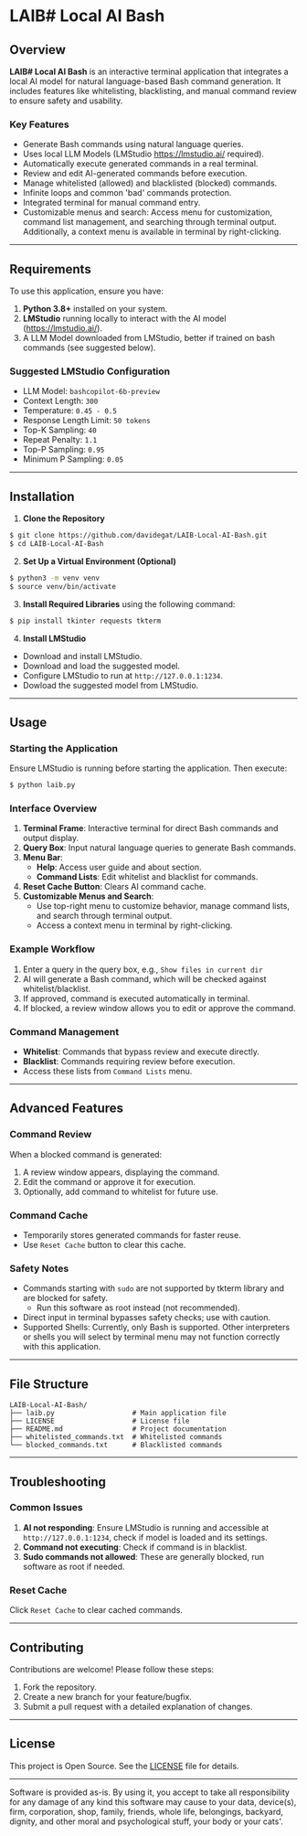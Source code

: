 # LAIB# Local AI Bash

## Overview
**LAIB# Local AI Bash** is an interactive terminal application that integrates a local AI model for natural language-based Bash command generation. It includes features like whitelisting, blacklisting, and manual command review to ensure safety and usability.

### Key Features
- Generate Bash commands using natural language queries.
- Uses local LLM Models (LMStudio https://lmstudio.ai/ required).
- Automatically execute generated commands in a real terminal.
- Review and edit AI-generated commands before execution.
- Manage whitelisted (allowed) and blacklisted (blocked) commands.
- Infinite loops and common 'bad' commands protection.
- Integrated terminal for manual command entry.
- Customizable menus and search: Access menu for customization, command list management, and searching through terminal output. Additionally, a context menu is available in terminal by right-clicking.

---

## Requirements
To use this application, ensure you have:

1. **Python 3.8+** installed on your system.
2. **LMStudio** running locally to interact with the AI model (https://lmstudio.ai/).
3. A LLM Model downloaded from LMStudio, better if trained on bash commands (see suggested below).

### Suggested LMStudio Configuration
- LLM Model: `bashcopilot-6b-preview`
- Context Length: `300`
- Temperature: `0.45 - 0.5`
- Response Length Limit: `50 tokens`
- Top-K Sampling: `40`
- Repeat Penalty: `1.1`
- Top-P Sampling: `0.95`
- Minimum P Sampling: `0.05`

---

## Installation

1. **Clone the Repository**
```bash
$ git clone https://github.com/davidegat/LAIB-Local-AI-Bash.git
$ cd LAIB-Local-AI-Bash
```

2. **Set Up a Virtual Environment (Optional)**
```bash
$ python3 -m venv venv
$ source venv/bin/activate
```

3. **Install Required Libraries**
using the following command:
```bash
$ pip install tkinter requests tkterm
```

4. **Install LMStudio**
- Download and install LMStudio.
- Download and load the suggested model.
- Configure LMStudio to run at `http://127.0.0.1:1234`.
- Dowload the suggested model from LMStudio.

---

## Usage

### Starting the Application
Ensure LMStudio is running before starting the application. Then execute:
```bash
$ python laib.py
```

### Interface Overview
1. **Terminal Frame**: Interactive terminal for direct Bash commands and output display.
2. **Query Box**: Input natural language queries to generate Bash commands.
3. **Menu Bar**:
   - **Help**: Access user guide and about section.
   - **Command Lists**: Edit whitelist and blacklist for commands.
4. **Reset Cache Button**: Clears AI command cache.
5. **Customizable Menus and Search**:
   - Use top-right menu to customize behavior, manage command lists, and search through terminal output.
   - Access a context menu in terminal by right-clicking.

### Example Workflow
1. Enter a query in the query box, e.g., `Show files in current dir`
2. AI will generate a Bash command, which will be checked against whitelist/blacklist.
3. If approved, command is executed automatically in terminal.
4. If blocked, a review window allows you to edit or approve the command.

### Command Management
- **Whitelist**: Commands that bypass review and execute directly.
- **Blacklist**: Commands requiring review before execution.
- Access these lists from `Command Lists` menu.

---

## Advanced Features

### Command Review
When a blocked command is generated:
1. A review window appears, displaying the command.
2. Edit the command or approve it for execution.
3. Optionally, add command to whitelist for future use.

### Command Cache
- Temporarily stores generated commands for faster reuse.
- Use `Reset Cache` button to clear this cache.

### Safety Notes
- Commands starting with `sudo` are not supported by tkterm library and are blocked for safety.
   - Run this software as root instead (not recommended).
- Direct input in terminal bypasses safety checks; use with caution.
- Supported Shells: Currently, only Bash is supported. Other interpreters or shells you will select by terminal menu may not function correctly with this application.

---

## File Structure

```plaintext
LAIB-Local-AI-Bash/
├── laib.py                   # Main application file
├── LICENSE                   # License file
├── README.md                 # Project documentation
├── whitelisted_commands.txt  # Whitelisted commands
└── blocked_commands.txt      # Blacklisted commands

```

---

## Troubleshooting

### Common Issues
1. **AI not responding**: Ensure LMStudio is running and accessible at `http://127.0.0.1:1234`, check if model is loaded and its settings.
2. **Command not executing**: Check if command is in blacklist.
3. **Sudo commands not allowed**: These are generally blocked, run software as root if needed.

### Reset Cache
Click `Reset Cache` to clear cached commands.

---

## Contributing
Contributions are welcome! Please follow these steps:
1. Fork the repository.
2. Create a new branch for your feature/bugfix.
3. Submit a pull request with a detailed explanation of changes.

---

## License
This project is Open Source. See the [LICENSE](LICENSE) file for details.

---

Software is provided as-is. By using it, you accept to take all responsibility for any damage of any kind this software may cause to your data, device(s), firm, corporation, shop, family, friends, whole life, belongings, backyard, dignity, and other moral and psychological stuff, your body or your cats'.
